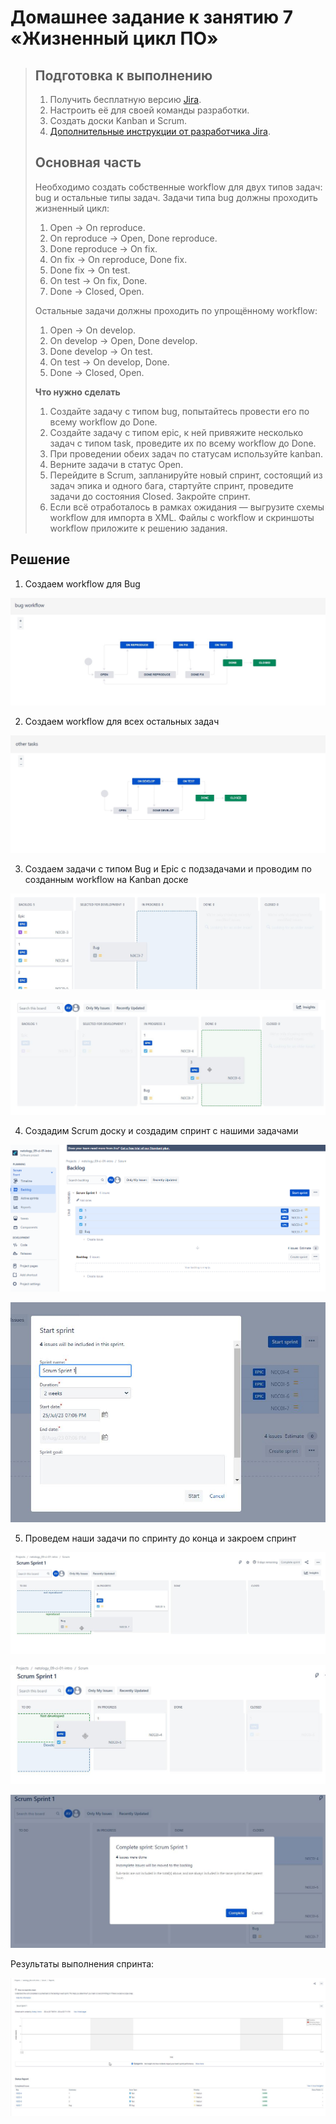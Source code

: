 # Домашнее задание к занятию 7 «Жизненный цикл ПО»

> ## Подготовка к выполнению
>
>1. Получить бесплатную версию [Jira](https://www.atlassian.com/ru/software/jira/free).
>2. Настроить её для своей команды разработки.
>3. Создать доски Kanban и Scrum.
>4. [Дополнительные инструкции от разработчика Jira](https://support.atlassian.com/jira-cloud-administration/docs/import-and-export-issue-workflows/).
>
>## Основная часть
>
>Необходимо создать собственные workflow для двух типов задач: bug и остальные типы задач. Задачи типа bug должны проходить жизненный цикл:
>
>1. Open -> On reproduce.
>2. On reproduce -> Open, Done reproduce.
>3. Done reproduce -> On fix.
>4. On fix -> On reproduce, Done fix.
>5. Done fix -> On test.
>6. On test -> On fix, Done.
>7. Done -> Closed, Open.
>
>Остальные задачи должны проходить по упрощённому workflow:
>
>1. Open -> On develop.
>2. On develop -> Open, Done develop.
>3. Done develop -> On test.
>4. On test -> On develop, Done.
>5. Done -> Closed, Open.
>
>**Что нужно сделать**
>
>1. Создайте задачу с типом bug, попытайтесь провести его по всему workflow до Done. 
>1. Создайте задачу с типом epic, к ней привяжите несколько задач с типом task, проведите их по всему workflow до Done. 
>1. При проведении обеих задач по статусам используйте kanban. 
>1. Верните задачи в статус Open.
>1. Перейдите в Scrum, запланируйте новый спринт, состоящий из задач эпика и одного бага, стартуйте спринт, проведите задачи до состояния Closed. Закройте спринт.
>2. Если всё отработалось в рамках ожидания — выгрузите схемы workflow для импорта в XML. Файлы с workflow и скриншоты workflow приложите к решению задания.

## Решение
1. Создаем workflow для Bug

<p align="center">
  <img  src=".//scr/workflow_bug.jpg">
</p>

2. Создаем workflow для всех остальных задач

<p align="center">
  <img  src=".//scr/workflow_other-tasks.jpg">
</p>

3. Создаем задачи с типом Bug и Epic с подзадачами и проводим по созданным workflow на Kanban доске

<p align="center">
  <img  src=".//scr/exp1.jpg">
</p>
<p align="center">
  <img  src=".//scr/exp2.jpg">
</p>

4. Создадим Scrum доску и создадим спринт c нашими задачами

<p align="center">
  <img  src=".//scr/scr_ex1.png">
</p>

<p align="center">
  <img  src=".//scr/scr_ex2.jpg">
</p>

5. Проведем наши задачи по спринту до конца и закроем спринт

<p align="center">
  <img  src=".//scr/scr_ex3.jpg">
</p>

<p align="center">
  <img  src=".//scr/scr_ex4.jpg">
</p>

<p align="center">
  <img  src=".//scr/scr_ex5.jpg">
</p>

Результаты выполнения спринта:

<p align="center">
  <img  src=".//scr/scr_ex6.jpg">
</p>
